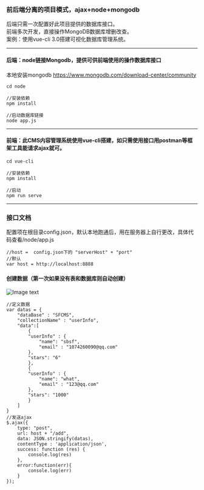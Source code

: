 ### 前后端分离的项目模式，ajax+node+mongodb

后端只需一次配置好此项目提供的数据库接口。<br>
前端多次开发，直接操作MongoDB数据库增删改查。<br>
案例：使用vue-cli 3.0搭建可视化数据库管理系统。

***

#### 后端：node链接Mongodb，提供可供前端使用的操作数据库接口

本地安装mongodb https://www.mongodb.com/download-center/community <br>
```
cd node 

//安装依赖
npm install

//启动数据库链接
node app.js
```
***
#### 前端：此CMS内容管理系统使用vue-cli搭建，如只需使用接口用postman等框架工具能请求ajax就可。

```
cd vue-cli 

//安装依赖
npm install

//启动
npm run serve
```

***
### 接口文档 

配置项在根目录config.json，默认本地跑通后，用在服务器上自行更改，具体代码查看/node/app.js

```
//host =  config.json下的 "serverHost" + "port"
//默认
var host = http://localhost:8888
```

#### 创建数据（第一次如果没有表和数据库则自动创建）
![Image text](http://139.196.102.62/img/TIM20190614135926.png)
```
//定义数据
var datas = {
	"dataBase" : "SFCMS",
	"collectionName" : "userInfo",
	"data":[
		{
		"userInfo" : {
			"name": "sbsf",
			"email" : "1074260090@qq.com"
		},
		"stars": "6"
		},
		{
		"userInfo" : {
			"name": "what",
			"email" : "123@qq.com"
		},
		"stars": "1000"
		}
	]
}
//发送ajax
$.ajax({
    type: "post",
    url: host + "/add",
    data: JSON.stringify(datas),
    contentType : 'application/json',
    success: function (res) {
        console.log(res)
    },
    error:function(err){
        console.log(err)
    }
});
```
